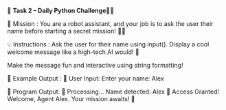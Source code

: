 📌 **Task 2 – Daily Python Challenge**🎉🐍

🎯 Mission :
You are a robot assistant, and your job is to ask the user their name before starting a secret mission! 🤖💬

💡 Instructions :
Ask the user for their name using input().
Display a cool welcome message like a high-tech AI would! 🚀

Make the message fun and interactive using string formatting!

🔎 Example Output :
📌 User Input:
Enter your name: Alex

📌 Program Output:
🔹 Processing... Name detected: Alex
🔹 Access Granted! Welcome, Agent Alex. Your mission awaits! 🚀
